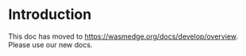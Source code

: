 # Introduction

This doc has moved to <https://wasmedge.org/docs/develop/overview>. Please use our new docs.

